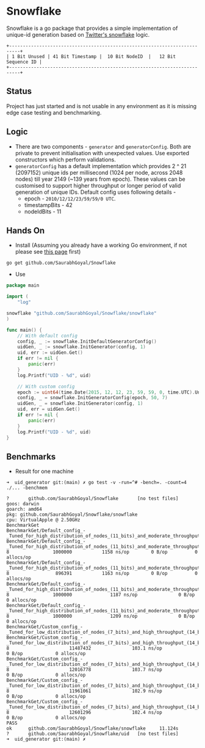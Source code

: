 # Snowflake
Snowflake is a go package that provides a simple implementation of unique-id generation based on [Twitter's snowflake](https://blog.twitter.com/engineering/en_us/a/2010/announcing-snowflake) logic.
```
+--------------------------------------------------------------------------+
| 1 Bit Unused | 41 Bit Timestamp |  10 Bit NodeID  |   12 Bit Sequence ID |
+--------------------------------------------------------------------------+
```

## Status
Project has just started and is not usable in any environment as it is missing edge case testing and benchmarking.

## Logic
- There are two components - `generator` and `generatorConfig`. Both are private to prevent initialisation with unexpected values. Use exported constructors which perform validations.
- `generatorConfig` has a default implementation which provides 2 ^ 21 (2097152) unique ids per millisecond (1024 per node, across 2048 nodes) till year 2149 (~139 years from epoch). These values can be customised to support higher throughput or longer period of valid generation of unique IDs. Default config uses following details -
  - epoch - `2010/12/12/23/59/59/0 UTC`.
  - timestampBits - 42
  - nodeIdBits - 11

## Hands On
- Install (Assuming you already have a working Go environment, if not please see [this page](https://go.dev/doc/install) first)
```
go get github.com/SaurabhGoyal/Snowflake
```
- Use
```go
package main

import (
	"log"

snowflake "github.com/SaurabhGoyal/Snowflake/snowflake"
)

func main() {
	// With default config
    config, _ := snowflake.InitDefaultGeneratorConfig()
	uidGen, _ := snowflake.InitGenerator(config, 1)
	uid, err := uidGen.Get()
    if err != nil {
        panic(err)
    }
    log.Printf("UID - %d", uid)

    // With custom config
    epoch := uint64(time.Date(2015, 12, 12, 23, 59, 59, 0, time.UTC).UnixMilli())
    config, _ = snowflake.InitGeneratorConfig(epoch, 50, 7)
	uidGen, _ = snowflake.InitGenerator(config, 1)
	uid, err = uidGen.Get()
    if err != nil {
        panic(err)
    }
    log.Printf("UID - %d", uid)  
}

```

## Benchmarks
- Result for one machine
```
➜  uid_generator git:(main) ✗ go test -v -run=^# -bench=. -count=4 ./... -benchmem

?       github.com/SaurabhGoyal/Snowflake       [no test files]
goos: darwin
goarch: amd64
pkg: github.com/SaurabhGoyal/Snowflake/snowflake
cpu: VirtualApple @ 2.50GHz
BenchmarkGet
BenchmarkGet/Default_config_-_Tuned_for_high_distribution_of_nodes_(11_bits)_and_moderate_throughput_(10_bits)_per_node
BenchmarkGet/Default_config_-_Tuned_for_high_distribution_of_nodes_(11_bits)_and_moderate_throughput_(10_bits)_per_node-8                1000000           1158 ns/op        0 B/op          0 allocs/op
BenchmarkGet/Default_config_-_Tuned_for_high_distribution_of_nodes_(11_bits)_and_moderate_throughput_(10_bits)_per_node-8                 896391           1163 ns/op        0 B/op          0 allocs/op
BenchmarkGet/Default_config_-_Tuned_for_high_distribution_of_nodes_(11_bits)_and_moderate_throughput_(10_bits)_per_node-8                1000000              1187 ns/op               0 B/op          0 allocs/op
BenchmarkGet/Default_config_-_Tuned_for_high_distribution_of_nodes_(11_bits)_and_moderate_throughput_(10_bits)_per_node-8                1000000              1209 ns/op               0 B/op            0 allocs/op
BenchmarkGet/Custom_config_-_Tuned_for_low_distribution_of_nodes_(7_bits)_and_high_throughput_(14_bits)_per_node
BenchmarkGet/Custom_config_-_Tuned_for_low_distribution_of_nodes_(7_bits)_and_high_throughput_(14_bits)_per_node-8                      11487432               103.1 ns/op             0 B/op            0 allocs/op
BenchmarkGet/Custom_config_-_Tuned_for_low_distribution_of_nodes_(7_bits)_and_high_throughput_(14_bits)_per_node-8                      12016778               103.7 ns/op             0 B/op            0 allocs/op
BenchmarkGet/Custom_config_-_Tuned_for_low_distribution_of_nodes_(7_bits)_and_high_throughput_(14_bits)_per_node-8                      11961061               102.9 ns/op             0 B/op            0 allocs/op
BenchmarkGet/Custom_config_-_Tuned_for_low_distribution_of_nodes_(7_bits)_and_high_throughput_(14_bits)_per_node-8                      12601296               102.4 ns/op             0 B/op            0 allocs/op
PASS
ok      github.com/SaurabhGoyal/Snowflake/snowflake     11.124s
?       github.com/SaurabhGoyal/Snowflake/uid   [no test files]
➜  uid_generator git:(main) ✗
```
